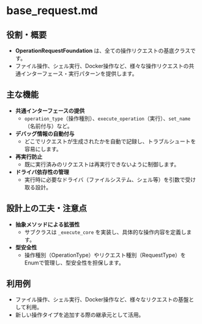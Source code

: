 # base_request.md

## 役割・概要

- **OperationRequestFoundation** は、全ての操作リクエストの基底クラスです。
- ファイル操作、シェル実行、Docker操作など、様々な操作リクエストの共通インターフェース・実行パターンを提供します。

## 主な機能

- **共通インターフェースの提供**
  - `operation_type`（操作種別）、`execute_operation`（実行）、`set_name`（名前付与）など。
- **デバッグ情報の自動付与**
  - どこでリクエストが生成されたかを自動で記録し、トラブルシュートを容易にします。
- **再実行防止**
  - 既に実行済みのリクエストは再実行できないように制御します。
- **ドライバ依存性の管理**
  - 実行時に必要なドライバ（ファイルシステム、シェル等）を引数で受け取る設計。

## 設計上の工夫・注意点

- **抽象メソッドによる拡張性**
  - サブクラスは `_execute_core` を実装し、具体的な操作内容を定義します。
- **型安全性**
  - 操作種別（OperationType）やリクエスト種別（RequestType）をEnumで管理し、型安全性を担保します。

## 利用例

- ファイル操作、シェル実行、Docker操作など、様々なリクエストの基盤として利用。
- 新しい操作タイプを追加する際の継承元として活用。 